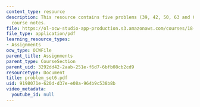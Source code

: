 ```yaml
---
content_type: resource
description: This resource contains five problems (39, 42, 50, 63 and 65) from the
  course notes.
file: https://ol-ocw-studio-app-production.s3.amazonaws.com/courses/18-155-differential-analysis-fall-2004/9198071e620dd37ee08a964b9c538b8b_problem_set6.pdf
file_type: application/pdf
learning_resource_types:
- Assignments
ocw_type: OCWFile
parent_title: Assignments
parent_type: CourseSection
parent_uid: 3292dd42-2aab-251e-f6d7-6bfb08cb2cd9
resourcetype: Document
title: problem_set6.pdf
uid: 9198071e-620d-d37e-e08a-964b9c538b8b
video_metadata:
  youtube_id: null
---
```

